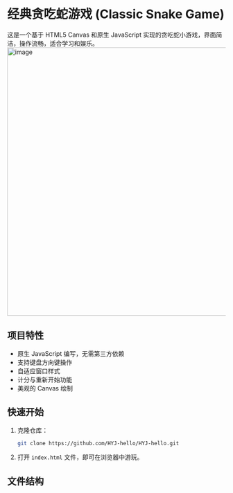 # 经典贪吃蛇游戏 (Classic Snake Game)

这是一个基于 HTML5 Canvas 和原生 JavaScript 实现的贪吃蛇小游戏，界面简洁，操作流畅，适合学习和娱乐。
<img width="1358" height="620" alt="image" src="https://github.com/user-attachments/assets/91c40964-858c-41c2-b107-022ccbf47fcf" />


## 项目特性

- 原生 JavaScript 编写，无需第三方依赖
- 支持键盘方向键操作
- 自适应窗口样式
- 计分与重新开始功能
- 美观的 Canvas 绘制

## 快速开始

1. 克隆仓库：
    ```bash
    git clone https://github.com/HYJ-hello/HYJ-hello.git
    ```
2. 打开 `index.html` 文件，即可在浏览器中游玩。

## 文件结构
